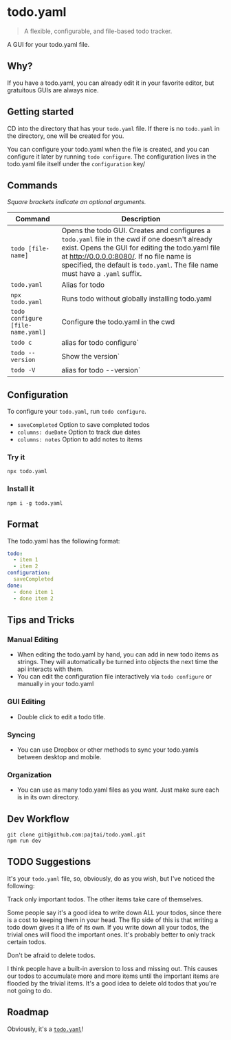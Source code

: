 # todo.yaml

> A flexible, configurable, and file-based todo tracker.

A GUI for your todo.yaml file.

## Why?

If you have a todo.yaml, you can already edit it in your favorite editor, but gratuitous GUIs are always nice. 

## Getting started

CD into the directory that has your `todo.yaml` file. If there is no `todo.yaml` in the directory, one will be created for you.

You can configure your todo.yaml when the file is created, and you can configure it later by running `todo configure`. The configuration lives in the todo.yaml file itself under the `configuration` key/

## Commands

_Square brackets indicate an optional arguments._

| Command | Description |
| --- | --- |
| `todo [file-name]` | Opens the todo GUI. Creates and configures a `todo.yaml` file in the cwd if one doesn't already exist. Opens the GUI for editing the todo.yaml file at http://0.0.0.0:8080/. If no file name is specified, the default is `todo.yaml`. The file name must have a `.yaml` suffix. |
| `todo.yaml` | Alias for todo |
| `npx todo.yaml` | Runs todo without globally installing todo.yaml
| `todo configure [file-name.yaml]` | Configure the todo.yaml in the cwd |
| `todo c` | alias for todo configure` |
| `todo --version` | Show the version` |
| `todo -V` | alias for todo --version` |

## Configuration
To configure your `todo.yaml`, run `todo configure`.

- `saveCompleted` Option to save completed todos
- `columns: dueDate` Option to track due dates
- `columns: notes` Option to add notes to items

### Try it
```shell
npx todo.yaml
```

### Install it
```shell
npm i -g todo.yaml
```

## Format

The todo.yaml has the following format:

```yaml
todo:
  - item 1
  - item 2
configuration:
  saveCompleted
done:
  - done item 1
  - done item 2  
```

## Tips and Tricks

### Manual Editing
* When editing the todo.yaml by hand, you can add in new todo items as strings. They will automatically be turned into objects the next time the api interacts with them.
* You can edit the configuration file interactively via `todo configure` or manually in your todo.yaml

### GUI Editing
* Double click to edit a todo title.

### Syncing
* You can use Dropbox or other methods to sync your todo.yamls between desktop and mobile. 

### Organization
* You can use as many todo.yaml files as you want. Just make sure each is in its own directory.

## Dev Workflow

```shell
git clone git@github.com:pajtai/todo.yaml.git
npm run dev
```

## TODO Suggestions

It's your `todo.yaml` file, so, obviously, do as you wish, but I've noticed the following:

Track only important todos. The other items take care of themselves.

Some people say it's a good idea to write down ALL your todos, since there is a cost to keeping them in your head. The flip side of this is that writing a todo down gives it a life of its own. If you write down all your todos, the trivial ones will flood the important ones. It's probably better to only track certain todos.

Don't be afraid to delete todos.

I think people have a built-in aversion to loss and missing out. This causes our todos to accumulate more and more items until the important items are flooded by the trivial items. It's a good idea to delete old todos that you're not going to do.

## Roadmap

Obviously, it's a [`todo.yaml`](roadmap/todo.yaml)!

